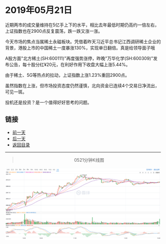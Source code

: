 # 2019年05月21日

近期两市的成交量维持在5亿手上下的水平，相比去年最低时期仍高约一倍左右，上证指数也在2900点反复震荡，跌一跌又涨一涨。

今天市场的焦点当属稀土永磁板块。凭借着昨天习近平总书记江西调研稀土企业的背景，港股上市的中国稀土一度暴涨130%，实现单日翻倍。真是给领导面子哦

A股方面"北方稀土(SH:600111)"再度强势涨停，昨晚"万华化学(SH:600309)"发布公告，每十股分红¥20元，在利好作用下收盘大幅上涨5.44%。

由于稀土、5G等热点的拉动，上证指数上涨1.23%重回2900点。

虽然指数在上涨，但市场投资态度仍然谨慎，北向资金已连续4个交易日净流出，可见一斑。

投机还是投资？是一个值得好好思考的问题。

## 链接

- [前一天](https://github.com/gdoggy/investment-diary/blob/master/2019/0520.md)
- [后一天](https://github.com/gdoggy/investment-diary/blob/master/2019/0522.md)
- [返回目录](https://github.com/gdoggy/investment-diary)

---

> <center>0521分钟K线图</center>

![K minute](https://github.com/gdoggy/investment-diary/blob/master/2019/RunChart/0521.png)